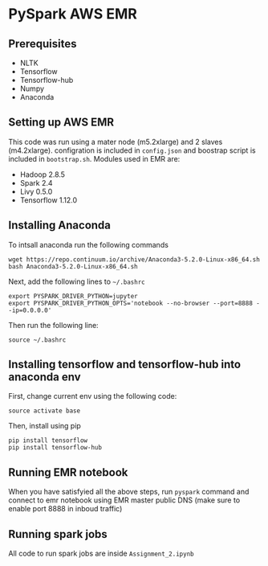 # PySpark AWS EMR
## Prerequisites
- NLTK
- Tensorflow
- Tensorflow-hub
- Numpy
- Anaconda
## Setting up AWS EMR
This code was run using a mater node (m5.2xlarge) and 2 slaves (m4.2xlarge). configration is included in `config.json` and boostrap script is included in `bootstrap.sh`. Modules used in EMR are:
- Hadoop 2.8.5
- Spark 2.4
- Livy 0.5.0
- Tensorflow 1.12.0

## Installing Anaconda
To intsall anaconda run the following commands
```
wget https://repo.continuum.io/archive/Anaconda3-5.2.0-Linux-x86_64.sh
bash Anaconda3-5.2.0-Linux-x86_64.sh
```
Next, add the following lines to `~/.bashrc`
```
export PYSPARK_DRIVER_PYTHON=jupyter
export PYSPARK_DRIVER_PYTHON_OPTS='notebook --no-browser --port=8888 --ip=0.0.0.0'
```
Then run the following line:
```
source ~/.bashrc
```
## Installing tensorflow and tensorflow-hub into anaconda env
First, change current env using the following code:
```
source activate base
```
Then, install using pip
```
pip install tensorflow
pip install tensorflow-hub
```
## Running EMR notebook
When you have satisfyied all the above steps, run `pyspark` command and connect to emr notebook using EMR master public DNS (make sure to enable port 8888 in inboud traffic)
## Running spark jobs
All code to run spark jobs are inside `Assignment_2.ipynb`

